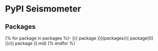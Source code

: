 # PyPI Seismometer

## Packages

{% for package in packages %}- [{{ package }}](packages/{{ package[0] }}/{{ package }}.md)
{% endfor %}
